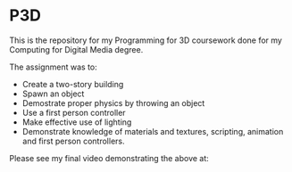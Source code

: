 # P3D
This is the repository for my Programming for 3D coursework done for my Computing for Digital Media degree.

The assignment was to:
- Create a two-story building
- Spawn an object
- Demostrate proper physics by throwing an object
- Use a first person controller
- Make effective use of lighting
- Demonstrate knowledge of materials and textures, scripting, animation and first person controllers.

Please see my final video demonstrating the above at:

